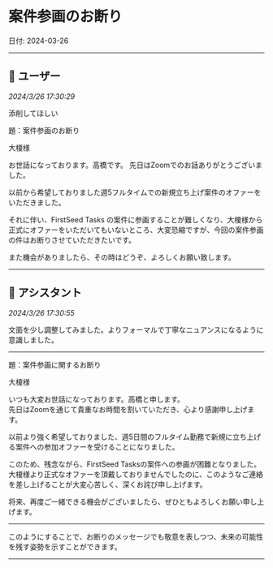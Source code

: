 # 案件参画のお断り

日付: 2024-03-26

---

## 👤 ユーザー
*2024/3/26 17:30:29*

添削してほしい

題：案件参画のお断り

大榎様

お世話になっております。高橋です。
先日はZoomでのお話ありがとうございました。

以前から希望しておりました週5フルタイムでの新規立ち上げ案件のオファーをいただきました。

それに伴い、FirstSeed Tasks の案件に参画することが難しくなり、大榎様から正式にオファーをいただいてもいないところ、大変恐縮ですが、今回の案件参画の件はお断りさせていただきたいです。

また機会がありましたら、その時はどうぞ、よろしくお願い致します。

---

## 🤖 アシスタント
*2024/3/26 17:30:55*

文面を少し調整してみました。よりフォーマルで丁寧なニュアンスになるように意識しました。

---

題：案件参画に関するお断り

大榎様

いつも大変お世話になっております。高橋と申します。  
先日はZoomを通じて貴重なお時間を割いていただき、心より感謝申し上げます。

以前より強く希望しておりました、週5日間のフルタイム勤務で新規に立ち上げる案件への参加オファーを受けることになりました。

このため、残念ながら、FirstSeed Tasksの案件への参画が困難となりました。大榎様より正式なオファーを頂戴しておりませんでしたのに、このようなご連絡を差し上げることが大変心苦しく、深くお詫び申し上げます。

将来、再度ご一緒できる機会がございましたら、ぜひともよろしくお願い申し上げます。

---

このようにすることで、お断りのメッセージでも敬意を表しつつ、未来の可能性を残す姿勢を示すことができます。

---
